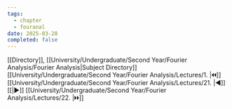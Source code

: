 ```yaml
---
tags:
  - chapter
  - fouranal
date: 2025-03-28
completed: false
---
```

[[Directory]], [[University/Undergraduate/Second Year/Fourier Analysis/Fourier Analysis|Subject Directory]]
[[University/Undergraduate/Second Year/Fourier Analysis/Lectures/1. |🞀🞀]] [[University/Undergraduate/Second Year/Fourier Analysis/Lectures/21. |◀]] [[|▶]] [[University/Undergraduate/Second Year/Fourier Analysis/Lectures/22. |🞂🞂]]
# 
## 
### 